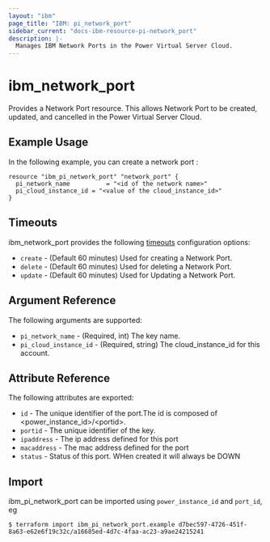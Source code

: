 ```yaml
---
layout: "ibm"
page_title: "IBM: pi_network_port"
sidebar_current: "docs-ibm-resource-pi-network_port"
description: |-
  Manages IBM Network Ports in the Power Virtual Server Cloud.
---
```


# ibm\_network_port

Provides a Network Port resource. This allows Network Port to be created, updated, and cancelled in the Power Virtual Server Cloud.

## Example Usage

In the following example, you can create a network port :

```hcl
resource "ibm_pi_network_port" "network_port" {
  pi_network_name          = "<id of the network name>"
  pi_cloud_instance_id = "<value of the cloud_instance_id>"
}
```

## Timeouts

ibm_network_port provides the following [timeouts](https://www.terraform.io/docs/configuration/resources.html#timeouts) configuration options:

* `create` - (Default 60 minutes) Used for creating a Network Port.
* `delete` - (Default 60 minutes) Used for deleting a Network Port.
* `update` - (Default 60 minutes) Used for Updating a Network Port.

## Argument Reference

The following arguments are supported:

* `pi_network_name` - (Required, int) The key name.
* `pi_cloud_instance_id` - (Required, string) The cloud_instance_id for this account.


## Attribute Reference

The following attributes are exported:

* `id` - The unique identifier of the port.The id is composed of \<power_instance_id\>/\<portid\>.
* `portid` -  The unique identifier of the key.
* `ipaddress` - The ip address defined for this port
* `macaddress` - The mac address defined for the port
* `status`  - Status of this port. WHen created it will always be DOWN



## Import

ibm_pi_network_port can be imported using `power_instance_id` and `port_id`, eg

```
$ terraform import ibm_pi_network_port.example d7bec597-4726-451f-8a63-e62e6f19c32c/a16685ed-4d7c-4faa-ac23-a9ae24215241
```